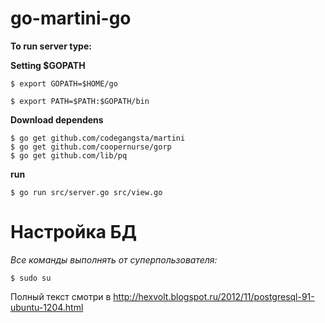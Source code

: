 go-martini-go
=============

**To run server type:**

**Setting $GOPATH**
```
$ export GOPATH=$HOME/go

$ export PATH=$PATH:$GOPATH/bin
```

**Download dependens**
```
$ go get github.com/codegangsta/martini
$ go get github.com/coopernurse/gorp
$ go get github.com/lib/pq
```

**run**
```
$ go run src/server.go src/view.go
```

Настройка БД
=============

*Все команды выполнять от суперпользователя:*
```
$ sudo su
```
Полный текст смотри в http://hexvolt.blogspot.ru/2012/11/postgresql-91-ubuntu-1204.html
